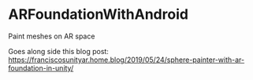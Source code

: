 # ARFoundationWithAndroid
Paint meshes on AR space

Goes along side this blog post: https://franciscosunityar.home.blog/2019/05/24/sphere-painter-with-ar-foundation-in-unity/
